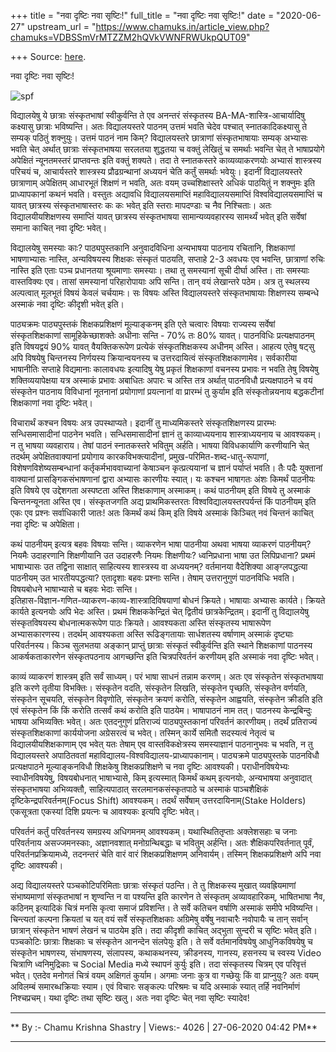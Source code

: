 +++
title = "नवा दृष्टिः नवा सृष्टिः!"
full_title = "नवा दृष्टिः नवा सृष्टिः!"
date = "2020-06-27"
upstream_url = "https://www.chamuks.in/article_view.php?chamuks=VDBSSmVrMTZZM2hQVkVWNFRWUkpQUT09"

+++
Source: [here](https://www.chamuks.in/article_view.php?chamuks=VDBSSmVrMTZZM2hQVkVWNFRWUkpQUT09).

नवा दृष्टिः नवा सृष्टिः! 



![spf](article_img/CHAMU-1593256349jethat_chamu.jpg)

विद्यालयेषु ये छात्राः संस्कृतभाषां स्वीकुर्वन्ति ते एव अनन्तरं
संस्कृतस्य BA-MA-शास्त्रि-आचार्यादिषु कक्ष्यासु छात्राः भविष्यन्ति। अतः
विद्यालयस्तरे पाठनम् उत्तमं भवति चेदेव पश्चात् स्नातकादिकक्ष्यासु ते
सम्यक् पठितुं शक्नुयुः। उत्तमं पाठनं नाम किम्? विद्यालयस्तरे छात्राणां
संस्कृतभाषायाः सम्यक् अभ्यासः भवति चेत् अर्थात् छात्राः संस्कृतभाषया
सरलतया शुद्धतया च वक्तुं लेखितुं च समर्थाः भवन्ति चेत् ते भाषाप्रयोगे
अपेक्षितं न्यूनतमस्तरं प्राप्तवन्तः इति वक्तुं शक्यते। तदा ते
स्नातकस्तरे काव्यव्याकरणयोः अभ्यासं शास्त्रस्य परिचयं च, आचार्यस्तरे
शास्त्रस्य प्रौढग्रन्थानां अध्ययनं चेति कर्तुं समर्थाः भवेयुः। इदानीं
विद्यालयस्तरे छात्राणाम् अपेक्षितम् आधारभूतं शिक्षणं न भवति, अतः वयम्
उच्चशिक्षास्तरे अधिकं पाठयितुं न शक्नुमः इति प्राध्यापकानां कथनं भवति।
वस्तुतः अद्यावधि विद्यालयसमाप्तिं महाविद्यालयसमाप्तिं
विश्वविद्यालयसमाप्तिं च यावत् छात्रस्य संस्कृतभाषास्तरः कः कः भवेत् इति
स्तराः मापदण्डाः च नैव निश्चिताः। अतः विद्यालयीयशिक्षणस्य समाप्तिं यावत्
छात्रस्य संस्कृतभाषया सामान्यव्यवहारस्य सामर्थ्यं भवेत् इति सर्वेषां
समाना काचित् नवा दृष्टिः भवेत्।  
  
विद्यालयेषु समस्याः काः? पाठ्यपुस्तकानि अनुवादविधिना अन्यभाषया पाठनाय
रचितानि, शिक्षकाणां भाषणाभ्यासः नास्ति, अन्यविषयस्य शिक्षकः संस्कृतं
पाठयति, सप्ताहे 2-3 अवधयः एव भवन्ति, छात्राणां रुचिः नास्ति इति एताः
पञ्च प्रधानतया श्रूयमाणाः समस्याः। तथा तु समस्यानां सूची दीर्घा अस्ति।
ताः समस्याः वास्तविक्यः एव। तासां समस्यानां परिहारोपायाः अपि सन्ति। तान्
वयं लेखान्तरे पठेम। अत्र तु स्थलस्य अल्पत्वात् मूलभूतं विषयं केवलं
चर्चयामः। सः विषयः अस्ति विद्यालयस्तरे संस्कृतभाषायाः शिक्षणस्य सम्बन्धे
अस्माकं नवा दृष्टिः कीदृशी भवेत् इति।  
  
पाठ्यक्रमः पाठ्यपुस्तकं शिक्षकप्रशिक्षणं मूल्याङ्कनम् इति एते चत्वारः
विषयाः राज्यस्य सर्वेषां संस्कृतशिक्षकाणां सामूहिकेच्छाशक्तेः अधीनाः
सन्ति - 70% तः 80% यावत्। पाठनविधिः प्रत्यक्षपाठनम् इति विषयद्वयं 90%
यावत् वैयक्तिकरूपेण प्रत्येकं संस्कृतशिक्षकस्य अधीनम् अस्ति। आहत्य एतेषु
षट्सु अपि विषयेषु चिन्तनस्य निर्णयस्य क्रियान्वयनस्य च उत्तरदायित्वं
संस्कृतशिक्षकाणामेव। सर्वकारीया भाषानीतिः सप्ताहे विद्यमानाः कालावधयः
इत्यादिषु येषु प्रकृतं शिक्षकाणां वचनस्य प्रभावः न भवति तेषु विषयेषु
शक्तिव्ययापेक्षया यत्र अस्माकं प्रभावः अबाधितः अपारः च अस्ति तत्र
अर्थात् पाठनविधौ प्रत्यक्षपाठने च वयं संस्कृतेन पाठनाय विविधानां
नूतनानां प्रयोगाणां प्रयत्नानां वा प्रारम्भं तु कुर्याम इति
संस्कृतोन्नयनाय बद्धकटीनां शिक्षकाणां नवा दृष्टिः भवेत्।  
  
विचारार्थं कश्चन विषयः अत्र उपस्थाप्यते। इदानीं तु माध्यमिकस्तरे
संस्कृतशिक्षणस्य प्रारम्भः सन्धिसमासादीनां पाठनेन भवति। सन्धिसमासादीनां
ज्ञानं तु काव्याध्ययनाय शास्त्राध्ययनाय च आवश्यकम्। न तु भाषया
व्यवहाराय। तेषां पाठनं स्नातकस्तरे भवितुम् अर्हति। भाषया विविधकार्याणि
करणीयानि चेत् तदर्थम् अपेक्षितवाक्यानां प्रयोगाय कारकविभक्त्यादीनां,
प्रमुख-परिमित-शब्द-धातु-रूपाणां, विशेषणविशेष्यसम्बन्धानां
कर्तृकर्मभाववाच्यानां केषाञ्चन कृत्प्रत्ययानां च ज्ञानं पर्याप्तं भवति।
तैः पदैः युक्तानां वाक्यानां प्रासङ्गिकसंभाषणानां द्वारा अभ्यासः कारणीयः
स्यात्। यः कश्चन भाषागतः अंशः किमर्थं पाठनीयः इति विषये एव उद्देशगता
अस्पष्टता अस्ति शिक्षकाणाम् अस्माकम्। कथं पाठनीयम् इति विषये तु अस्माकं
चिन्तनन्यूनता अस्ति एव। संस्कृतजगति अद्य प्राथमिकस्तरतः
विश्वविद्यालयस्तरपर्यन्तं किं पाठनीयम् इति एकः एव प्रश्नः सर्वाधिकारी
जातः! अतः किमर्थं कथं किम् इति विषये अस्माकं किञ्चित् नवं चिन्तनं काचित्
नवा दृष्टिः च अपेक्षिता।  
  
कथं पाठनीयम् इत्यत्र बहवः विषयाः सन्ति। व्याकरणेन भाषा पाठनीया अथवा
भाषया व्याकरणं पाठनीयम्? नियमैः उदाहरणानि शिक्षणीयानि उत उदाहरणैः नियमः
शिक्षणीयः? ध्वनिप्रधाना भाषा उत लिपिप्रधाना? प्रथमं भाषाभ्यासः उत
तद्विना साक्षात् साहित्यस्य शास्त्रस्य वा अध्ययनम्? वर्तमानया वैदेशिक्या
आङ्ग्लपद्धत्या पाठनीयम् उत भारतीयपद्धत्या? एतादृशाः बहवः प्रश्नाः सन्ति।
तेषाम् उत्तरानुगुणं पाठनविधिः भवति। विषयबोधने भाषाभ्यासे च बहवः भेदाः
सन्ति।  
इतिहास-विज्ञान-गणित-व्याकरण-काव्य-शास्त्रादिविषयाणां बोधनं क्रियते।
भाषायाः अभ्यासः कार्यते। क्रियते कार्यते इत्यनयोः अपि भेदः अस्ति। प्रथमं
शिक्षककेन्द्रितं चेत् द्वितीयं छात्रकेन्द्रितम्। इदानीं तु विद्यालयेषु
संस्कृतविषयस्य बोधनात्मकरूपेण पाठः क्रियते। आवश्यकता अस्ति संस्कृतस्य
भाषारूपेण अभ्यासकारणस्य। तदर्थम् आवश्यकता अस्ति रूढिङ्गतायाः सार्धशतस्य
वर्षाणाम् अस्माकं दृष्ट्याः परिवर्तनस्य। किञ्च सुलभतया अङ्कान् प्राप्तुं
छात्राः संस्कृतं स्वीकुर्वन्ति इति स्थाने शिक्षकाणां पाठनस्य
आकर्षकताकारणेन संस्कृतपठनाय आगच्छन्ति इति चित्रपरिवर्तनं करणीयम् इति
अस्माकं नवा दृष्टिः भवेत्।  
  
काव्यं व्याकरणं शास्त्रम् इति सर्वं साध्यम्। परं भाषा साधनं तन्नाम
करणम्। अतः एव संस्कृतेन संस्कृतभाषया इति करणे तृतीया विभक्तिः। संस्कृतेन
वदति, संस्कृतेन लिखति, संस्कृतेन पृच्छति, संस्कृतेन वर्णयति, संस्कृतेन
सूचयति, संस्कृतेन विवृणोति, संस्कृतेन क्रयणं करोति, संस्कृतेन आह्वयति,
संस्कृतेन क्रीडति इति एवं संस्कृतेन किं किं करोति तत्सर्वं कथं करोति इति
पाठयेम। भाषापाठनं नाम तत्। पाठनस्य केन्द्रबिन्दुः भाषया अभिव्यक्तिः
भवेत्। अतः एतदनुगुणं प्रतिराज्यं पाठ्यपुस्तकानां परिवर्तनं कारणीयम्।
तदर्थं प्रतिराज्यं संस्कृतशिक्षकाणां कार्ययोजना अग्रेसरत्वं च भवेत्।
तस्मिन् कार्ये समितौ सदस्यत्वं नेतृत्वं च विद्यालयीयशिक्षकाणाम् एव भवेत्
यतः तेषाम् एव वास्तविकक्षेत्रस्य समस्याज्ञानं पाठनानुभवः च भवति, न तु
विद्यालयस्तरे अपाठितवतां महाविद्यालय-विश्वविद्यालय-प्राध्यापकानाम्।
पाठ्यक्रमे पाठ्यपुस्तके पाठनविधौ प्रत्यक्षपाठने मूल्याङ्कनविधौ शिक्षकेषु
शिक्षकप्रशिक्षणे च नवा दृष्टिः आवश्यकी। पराधीनविषयेभ्यः स्वाधीनविषयेषु,
विषयबोधनात् भाषाभ्यासे, किम् इत्यस्मात् किमर्थं कथम् इत्यनयोः, अन्यभाषया
अनुवादात् संस्कृतभाषया अभिव्यक्तौ, साहित्यपाठात् सरलमानकसंस्कृतपाठे च
अस्माकं पाञ्चशैक्षिकं दृष्टिकेन्द्रपरिवर्तनम्(Focus Shift) आवश्यकम्।
तदर्थं सर्वेषाम् उत्तरदायिनाम्(Stake Holders) एकसूत्रता एकस्यां दिशि
प्रयत्नः च आवश्यकः इत्यपि दृष्टिः भवेत्।  
  
परिवर्तनं कर्तुं परिवर्तनस्य समग्रस्य अधिगमनम् आवश्यकम्।
यथास्थितितृप्ताः अक्लेशसहाः च जनाः परिवर्तनाय असज्जमनस्काः, अज्ञानवशात्
मनोग्रन्थिबद्धाः च भवितुम् अर्हन्ति। अतः शैक्षिकपरिवर्तनात् पूर्वं,
परिवर्तनप्रक्रियामध्ये, तदनन्तरं चेति वारं वारं शिक्षकप्रशिक्षणम्
अनिवार्यम्। तस्मिन् शिक्षकप्रशिक्षणे अपि नवा दृष्टिः आवश्यकी।  
  
अद्य विद्यालयस्तरे पञ्चकोटिपरिमिताः छात्राः संस्कृतं पठन्ति। ते तु
शिक्षकस्य मुखात् व्यवह्रियमाणां संभाष्यमाणां संस्कृतभाषां न शृण्वन्ति न
वा पश्यन्ति इति कारणेन ते संस्कृतम् अव्यावहारिकम्, भाषितभाषा नैव, कठिनम्
इत्यादिकं चित्रं मनसि कृत्वा समाजं प्रविशन्ति। ते सर्वे कतिचन वर्षाणि
अस्माकं समीपे भविष्यन्ति। चिन्त्यतां कल्पना क्रियतां च यत् वयं सर्वे
संस्कृतशिक्षकाः अग्रिमेषु वर्षेषु नवाचारैः नवोपायैः च तान् सर्वान्
छात्रान् संस्कृतेन भाषणं लेखनं च पाठयेम इति। तदा कीदृशी काचित् अद्भुता
सुन्दरी च सृष्टिः भवेत् इति। पञ्चकोटिः छात्राः शिक्षकाः च संस्कृतेन
आनन्देन संलपेयुः इति। ते सर्वे वर्तमानविषयेषु आधुनिकविषयेषु च संस्कृतेन
भाषणस्य, संभाषणस्य, संलापस्य, कथाकथनस्य, क्रीडनस्य, गानस्य, हसनस्य च
स्वस्य Video चित्राणि ध्वनिमुद्रिकाः च Social Media मध्ये स्थापनं
कुर्युः इति। तदा संस्कृतस्य चित्रम् एव परिवृत्तं भवेत्। एतदेव मनोगतं
चित्रं वयम् अक्षिगतं कुर्याम। अगमाः जनाः कुत्र वा गच्छेयुः किं वा
प्राप्नुयुः? अतः वयम् अविलम्बं समारब्धक्रियाः स्याम। एवं विचारः सङ्कल्पः
परिश्रमः च यदि अस्माकं स्यात् तर्हि नवनिर्माणं निश्चप्रचम्। यथा दृष्टिः
तथा सृष्टिः खलु। अतः नवा दृष्टिः चेत् नवा सृष्टिः स्यादेव!  

------------------------------------------------------------------------

** By :- Chamu Krishna Shastry \| Views:- 4026 \| 27-06-2020 04:42
PM**  

------------------------------------------------------------------------

